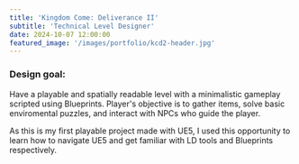 ```yaml
---
title: 'Kingdom Come: Deliverance II'
subtitle: 'Technical Level Designer'
date: 2024-10-07 12:00:00
featured_image: '/images/portfolio/kcd2-header.jpg'
---
```


### Design goal:
Have a playable and spatially readable level with a minimalistic gameplay scripted using Blueprints. Player's objective is to gather items, solve basic enviromental puzzles, and interact with NPCs who guide the player.

As this is my first playable project made with UE5, I used this opportunity to learn how to navigate UE5 and get familiar with LD tools and Blueprints respectively.

